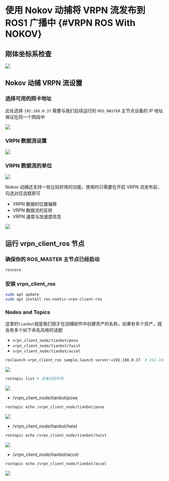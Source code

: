 # 使用 Nokov 动捕将 VRPN 流发布到 ROS1 广播中 {#VRPN ROS With NOKOV}

## 刚体坐标系检查

![](https://tianbot-pic.oss-cn-beijing.aliyuncs.com/tianbot-pic/Tianbot-Doc/nokov/rigid_body_frame_check.png)

## Nokov 动捕 VRPN 流设置

### 选择可用的网卡地址

此处选择 `192.168.0.37` 需要与我们后续运行的 `ROS_MASTER` 主节点设备的 IP 地址保证在同一个网段中

![](https://tianbot-pic.oss-cn-beijing.aliyuncs.com/tianbot-pic/Tianbot-Doc/nokov/vrpn_device_ip.png)

### VRPN 数据流设置

![](https://tianbot-pic.oss-cn-beijing.aliyuncs.com/tianbot-pic/Tianbot-Doc/nokov.png)

### VRPN 数据流的单位

![](https://tianbot-pic.oss-cn-beijing.aliyuncs.com/tianbot-pic/Tianbot-Doc/nokov/vrpn_config.png)

Nokov 动捕还支持一些比较好用的功能，使用时只需要在开启 VRPN 流发布前，勾选对应选框即可

- VRPN 数据的位置偏移
- VRPN 数据流的反转
- VRPN 速度与加速度信息

![](https://tianbot-pic.oss-cn-beijing.aliyuncs.com/tianbot-pic/Tianbot-Doc/nokov/vrpn_config_feature.png)

## 运行 vrpn_client_ros 节点

### 确保你的 ROS_MASTER 主节点已经启动

```bash
roscore
```

### 安装 vrpn_client_ros

```bash
sudo apt update
sudo apt install ros-noetic-vrpn-client-ros
```

### Nodes and Topics

这里的`tianbot`就是我们刚才在动捕软件中创建资产的名称，如果有多个资产，就会有多个如下命名风格的话题

- `vrpn_client_node/tianbot/pose`
- `vrpn_client_node/tianbot/twist`
- `vrpn_client_node/tianbot/accel`

```bash
roslaunch vrpn_client_ros sample.launch server:=192.168.0.37  # 192.168.0.37需要与我们在动捕软件中设定的网卡保持一致
```

![](https://tianbot-pic.oss-cn-beijing.aliyuncs.com/tianbot-pic/Tianbot-Doc/nokov/vrpn_client_ros.png)


```bash
rostopic list # 查看话题列表
```

![](https://tianbot-pic.oss-cn-beijing.aliyuncs.com/tianbot-pic/Tianbot-Doc/nokov/vrpn_topic_list.png)


- /vrpn_client_node/tianbot/pose

```bash
rostopic echo /vrpn_client_node/tianbot/pose
```

![](https://tianbot-pic.oss-cn-beijing.aliyuncs.com/tianbot-pic/Tianbot-Doc/nokov/vrpn_tianbot_pose.png)

- /vrpn_client_node/tianbot/twist

```bash
rostopic echo /vrpn_client_node/tianbot/twist
```

![](https://tianbot-pic.oss-cn-beijing.aliyuncs.com/tianbot-pic/Tianbot-Doc/nokov/vrpn_tianbot_twist.png)

- /vrpn_client_node/tianbot/accel

```bash
rostopic echo /vrpn_client_node/tianbot/accel 
```

![](https://tianbot-pic.oss-cn-beijing.aliyuncs.com/tianbot-pic/Tianbot-Doc/nokov/vrpn_tianbot_accel.png)